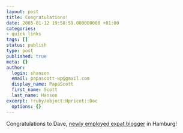 ```yaml
---
layout: post
title: Congratulations!
date: 2005-01-12 19:58:59.000000000 +01:00
categories:
- quick links
tags: []
status: publish
type: post
published: true
meta: {}
author:
  login: shanson
  email: papascott-wp@gmail.com
  display_name: PapaScott
  first_name: Scott
  last_name: Hanson
excerpt: !ruby/object:Hpricot::Doc
  options: {}
---
```

<p>Congratulations to Dave, <a href="http://www.oeskovic.com/index.php?m=200501#335" title="Daily Dose of Dave">newly employed expat blogger</a> in Hamburg!</p>
